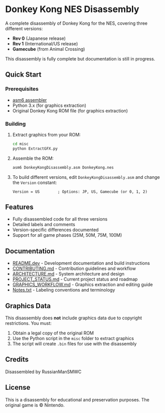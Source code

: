 # Donkey Kong NES Disassembly

A complete disassembly of Donkey Kong for the NES, covering three different versions:
- **Rev 0** (Japanese release)
- **Rev 1** (International/US release)
- **Gamecube** (from Animal Crossing)

This disassembly is fully complete but documentation is still in progress.

## Quick Start

### Prerequisites
- [asm6 assembler](https://github.com/freem/asm6f)
- Python 3.x (for graphics extraction)
- Original Donkey Kong ROM file (for graphics extraction)

### Building

1. Extract graphics from your ROM:
   ```bash
   cd misc
   python ExtractGFX.py
   ```

2. Assemble the ROM:
   ```bash
   asm6 DonkeyKongDisassembly.asm DonkeyKong.nes
   ```

3. To build different versions, edit `DonkeyKongDisassembly.asm` and change the `Version` constant:
   ```assembly
   Version = US        ; Options: JP, US, Gamecube (or 0, 1, 2)
   ```

## Features

- Fully disassembled code for all three versions
- Detailed labels and comments
- Version-specific differences documented
- Support for all game phases (25M, 50M, 75M, 100M)

## Documentation

- [README.dev](README.dev) - Development documentation and build instructions
- [CONTRIBUTING.md](CONTRIBUTING.md) - Contribution guidelines and workflow
- [ARCHITECTURE.md](ARCHITECTURE.md) - System architecture and design
- [PROJECT_STATUS.md](PROJECT_STATUS.md) - Current project status and roadmap
- [GRAPHICS_WORKFLOW.md](GRAPHICS_WORKFLOW.md) - Graphics extraction and editing guide
- [Notes.txt](Notes.txt) - Labeling conventions and terminology

## Graphics Data

This disassembly does **not** include graphics data due to copyright restrictions. You must:
1. Obtain a legal copy of the original ROM
2. Use the Python script in the `misc` folder to extract graphics
3. The script will create `.bin` files for use with the disassembly

## Credits

Disassembled by RussianManSMWC

## License

This is a disassembly for educational and preservation purposes. The original game is © Nintendo.
